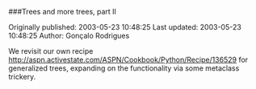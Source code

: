 ###Trees and more trees, part II

Originally published: 2003-05-23 10:48:25
Last updated: 2003-05-23 10:48:25
Author: Gonçalo Rodrigues

We revisit our own recipe http://aspn.activestate.com/ASPN/Cookbook/Python/Recipe/136529 for generalized trees, expanding on the functionality via some metaclass trickery.